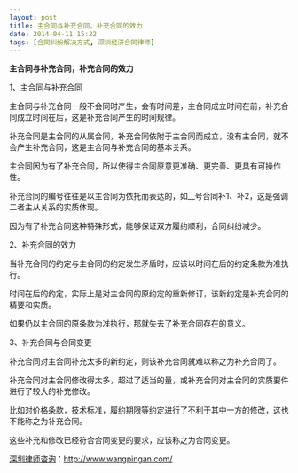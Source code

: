 ```yaml
---
layout: post
title: 主合同与补充合同，补充合同的效力
date: 2014-04-11 15:22
tags: [合同纠纷解决方式, 深圳经济合同律师]
---
```

<strong>主合同与补充合同，补充合同的效力</strong>

1、主合同与补充合同

主合同与补充合同一般不会同时产生，会有时间差，主合同成立时间在前，补充合同成立时间在后，这是补充合同产生的时间规律。

补充合同是主合同的从属合同，补充合同依附于主合同而成立，没有主合同，就不会产生补充合同，这是主合同与补充合同的基本关系。

主合同因为有了补充合同，所以使得主合同原意更准确、更完善、更具有可操作性。

补充合同的编号往往是以主合同为依托而表达的，如__号合同补1、补2，这是强调二者主从关系的实质体现。

因为有了补充合同这种特殊形式，能够保证双方履约顺利，合同纠纷减少。

2、补充合同的效力

当补充合同的约定与主合同的约定发生矛盾时，应该以时间在后的约定条款为准执行。

时间在后的约定，实际上是对主合同的原约定的重新修订，该新约定是补充合同的精要和实质。

如果仍以主合同的原条款为准执行，那就失去了补充合同存在的意义。

3、补充合同与合同变更

补充合同对主合同补充太多的新约定，则该补充合同就难以称之为补充合同了。

补充合同对主合同修改得太多，超过了适当的量，或补充合同对主合同的实质要件进行了较大的补充修改。

比如对价格条款，技术标准，履约期限等约定进行了不利于其中一方的修改，这也不能称之为补充合同。

这些补充和修改已经符合合同变更的要求，应该称之为合同变更。

<a href="http://www.wangpingan.com/">深圳律师咨询</a>：<a href="http://www.wangpingan.com/">http://www.wangpingan.com/</a>

